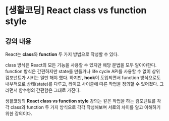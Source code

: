 # [생활코딩] React class vs function style

## 강의 내용

React는 **class**와 **function** 두 가지 방법으로 작성할 수 있다. 

class 방식은 React의 모든 기능을 사용할 수 있지만 해당 문법을 모두 알아야한다. function 방식은 간편하지만 state를 만들거나 life cycle API를 사용할 수 없이 상위 컴포넌트가 시키는 일만 해야 했다. 하지만, **hook**이 도입되면서 function 방식으로도 내부적으로 상태(state)를 다루고, 라이프 사이클에 따른 작업을 정의할 수 있어졌다. 그러면서 함수형의 간편함은 그대로 가진다.

생활코딩의 **React class vs function style** 강의는 같은 작업을 하는 컴포넌트를 각각 class와 function 두 가지 방식으로 각각 작성해보며 서로의 차이를 알고 이해하기 위한 강의이다.
